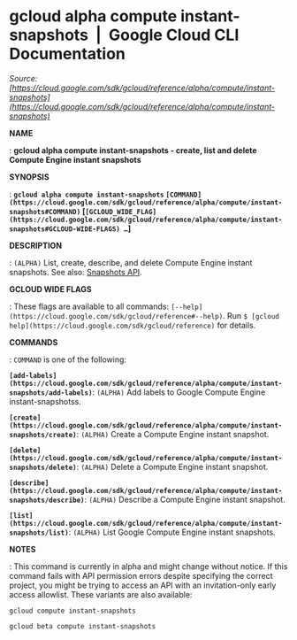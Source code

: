 # gcloud alpha compute instant-snapshots  |  Google Cloud CLI Documentation

*Source: [https://cloud.google.com/sdk/gcloud/reference/alpha/compute/instant-snapshots](https://cloud.google.com/sdk/gcloud/reference/alpha/compute/instant-snapshots)*

**NAME**

: **gcloud alpha compute instant-snapshots - create, list and delete Compute Engine instant snapshots**

**SYNOPSIS**

: **`gcloud alpha compute instant-snapshots` `[COMMAND](https://cloud.google.com/sdk/gcloud/reference/alpha/compute/instant-snapshots#COMMAND)` [`[GCLOUD_WIDE_FLAG](https://cloud.google.com/sdk/gcloud/reference/alpha/compute/instant-snapshots#GCLOUD-WIDE-FLAGS) …`]**

**DESCRIPTION**

: `(ALPHA)` List, create, describe, and delete Compute Engine instant
snapshots.
See also: [Snapshots
API](https://cloud.google.com/compute/docs/reference/rest/beta/instantSnapshots).

**GCLOUD WIDE FLAGS**

: These flags are available to all commands: `[--help](https://cloud.google.com/sdk/gcloud/reference#--help)`.
Run `$ [gcloud help](https://cloud.google.com/sdk/gcloud/reference)` for details.

**COMMANDS**

: ``COMMAND`` is one of the following:

**`[add-labels](https://cloud.google.com/sdk/gcloud/reference/alpha/compute/instant-snapshots/add-labels)`**:
`(ALPHA)` Add labels to Google Compute Engine instant-snapshotss.

**`[create](https://cloud.google.com/sdk/gcloud/reference/alpha/compute/instant-snapshots/create)`**:
`(ALPHA)` Create a Compute Engine instant snapshot.

**`[delete](https://cloud.google.com/sdk/gcloud/reference/alpha/compute/instant-snapshots/delete)`**:
`(ALPHA)` Delete a Compute Engine instant snapshot.

**`[describe](https://cloud.google.com/sdk/gcloud/reference/alpha/compute/instant-snapshots/describe)`**:
`(ALPHA)` Describe a Compute Engine instant snapshot.

**`[list](https://cloud.google.com/sdk/gcloud/reference/alpha/compute/instant-snapshots/list)`**:
`(ALPHA)` List Google Compute Engine instant snapshots.

**NOTES**

: This command is currently in alpha and might change without notice. If this
command fails with API permission errors despite specifying the correct project,
you might be trying to access an API with an invitation-only early access
allowlist. These variants are also available:

```
gcloud compute instant-snapshots
```

```
gcloud beta compute instant-snapshots
```